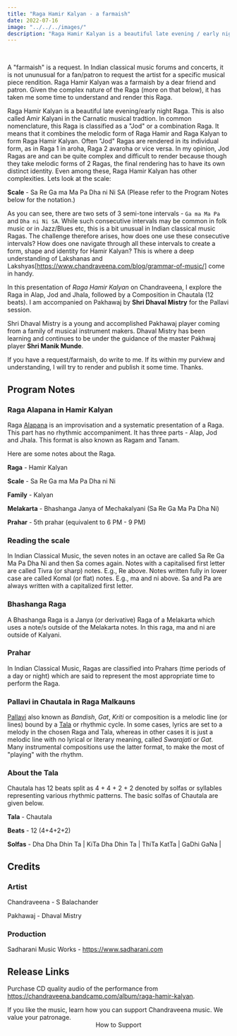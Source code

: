 ```yaml
---
title: "Raga Hamir Kalyan - a farmaish"
date: 2022-07-16
image: "../../../images/"
description: "Raga Hamir Kalyan is a beautiful late evening / early night raga. It is what we call a "Jod" raga, or a combination Raga. It combines Raga Hamir and Raga Kalyan to form Hamir Kalyan with an identity of its own. This is also called Amir Kalyani in the South of India."
---
```

<you-tube videoid="BoeBXhBuD1Q"></you-tube>
<br>

A "farmaish" is a request. In Indian classical music forums and concerts, it is not ununusual for a fan/patron to request the artist for a specific musical piece rendition. Raga Hamir Kalyan was a farmaish by a dear friend and patron. Given the complex nature of the Raga (more on that below), it has taken me some time to understand and render this Raga.

Raga Hamir Kalyan is a beautiful late evening/early night Raga. This is also called Amir Kalyani in the Carnatic musical tradtion. In common nomenclature, this Raga is classified as a "Jod" or a combination Raga. It means that it combines the melodic form of Raga Hamir and Raga Kalyan to form Raga Hamir Kalyan. Often "Jod" Ragas are rendered in its individual form, as in Raga 1 in aroha, Raga 2 avaroha or vice versa. In my opinion, Jod Ragas are and can be quite complex and difficult to render because though they take melodic forms of 2 Ragas, the final rendering has to have its own distinct identity. Even among these, Raga Hamir Kalyan has other complexities. Lets look at the scale:

**Scale** - Sa Re Ga ma Ma Pa Dha ni Ni SA (Please refer to the Program Notes below for the notation.)

As you can see, there are two sets of 3 semi-tone intervals - `Ga ma Ma Pa` and `Dha ni Ni SA`. While such consecutive intervals may be common in folk music or in Jazz/Blues etc, this is a bit unusual in Indian classical music Ragas. The challenge therefore arises, how does one use these consecutive intervals? How does one navigate through all these intervals to create a form, shape and identity for Hamir Kalyan? This is where a deep understanding of Lakshanas and Lakshyas[https://www.chandraveena.com/blog/grammar-of-music/] come in handy.

In this presentation of *Raga Hamir Kalyan* on Chandraveena, I explore the Raga in Alap, Jod and Jhala, followed by a Composition in Chautala (12 beats). I am accompanied on Pakhawaj by **Shri Dhaval Mistry** for the Pallavi session. 

Shri Dhaval Mistry is a young and accomplished Pakhawaj player coming from a family of musical instrument makers. Dhaval Mistry has been learning and continues to be under the guidance of the master Pakhwaj player **Shri Manik Munde**.

<notice-box>
  
  If you have a request/farmaish, do write to me. If its within my purview and understanding, I will try to render and publish it some time. Thanks.
  
<notice-box>

## Program Notes

### Raga Alapana in Hamir Kalyan
Raga [Alapana](/blog/raga-alapana/) is an improvisation and a systematic presentation of a Raga. This part has no rhythmic accompaniment. It has three parts - Alap, Jod and Jhala. This format is also known as Ragam and Tanam.

Here are some notes about the Raga.

**Raga** - Hamir Kalyan

**Scale** - Sa Re Ga ma Ma Pa Dha ni Ni

**Family** - Kalyan

**Melakarta** - Bhashanga Janya of Mechakalyani (Sa Re Ga Ma Pa Dha Ni)

**Prahar** - 5th prahar (equivalent to 6 PM - 9 PM)

### Reading the scale
In Indian Classical Music, the seven notes in an octave are called Sa Re Ga Ma Pa Dha Ni and then Sa comes again. Notes with a capitalised first letter are called Tivra (or sharp) notes. E.g., Re above. Notes written fully in lower case are called Komal (or flat) notes. E.g., ma and ni above. Sa and Pa are always written with a capitalized first letter.

### Bhashanga Raga

A Bhashanga Raga is a Janya (or derivative) Raga of a Melakarta which uses a note/s outside of the Melakarta notes. In this raga, ma and ni are outside of Kalyani.

### Prahar
In Indian Classical Music, Ragas are classified into Prahars (time periods of a day or night) which are said to represent the most appropriate time to perform the Raga.

### Pallavi in Chautala in Raga Malkauns
[Pallavi](/blog/pallavi/) also known as *Bandish*, *Gat*, *Kriti* or composition is a melodic line (or lines) bound by a [Tala](/blog/taladhyaya) or rhythmic cycle. In some cases, lyrics are set to a melody in the chosen Raga and Tala, whereas in other cases it is just a melodic line with no lyrical or literary meaning, called *Swarajati* or *Gat*. Many instrumental compositions use the latter format, to make the most of "playing" with the rhythm.

### About the Tala
Chautala has 12 beats split as 4 + 4 + 2 + 2 denoted by solfas or syllables representing various rhythmic patterns. The basic solfas of Chautala are given below.

**Tala** - Chautala

**Beats** - 12 (4+4+2+2)

**Solfas** - Dha Dha Dhin Ta | KiTa Dha Dhin Ta | ThiTa KatTa | GaDhi GaNa |

## Credits
### Artist
Chandraveena - S Balachander

Pakhawaj - Dhaval Mistry

### Production
Sadharani Music Works - https://www.sadharani.com

## Release Links
Purchase CD quality audio of the performance from https://chandraveena.bandcamp.com/album/raga-hamir-kalyan.

<notice-box>
If you like the music, learn how you can support Chandraveena music. We value your patronage.
<div style="text-align:center">
<my-button to="/support/">How to Support</my-button>
</div>
</notice-box>
